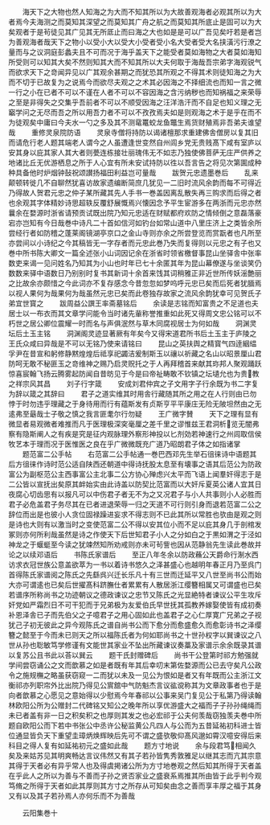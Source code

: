 <!-- { "loadSidebar": true } -->
　　海天下之大物也然人知海之为大而不知其所以为大故善观海者必观其所以为大者焉今夫海测之而莫知其深望之而莫知其广舟之航之而莫知其所底止是固可以为大矣观者于是茍徒见其广见其无所厎止而曰海之大也如是是可以广吾见矣吁若是者岂为善观海者哉天下之物小以受小大以受大小受者受小名大受者受大名挟潢污行潦之量而与之议洞庭彭蠡夫且不可而况于海乎盖天下之能受者莫如海物之大者莫如海知所受则可以知其大矣不然则知其大而不知其所以大夫何取于海哉吾宗弟字海观锐气而欲求天下之竒闻异见以广其观余甚期之而犹恐其所观之不得其术则徒知海之为大而不切于已故复为之说焉今而欲尽夫观之之术其必因海之不择细流也而知一言之微一行之小在已者不可以不谨在人者不可以不容因海之含污纳秽也而知祸福之来荣辱之至是非得失之交集乎吾前者不可以不顺受因海之汪洋浩汗而不自足也知义理之无竆学问之无尽而吾之所以用吾力者不可以不孜孜焉夫如是则观海之术于是乎在而不为徒观矣中庸曰今夫水一勺之多及其不测鼋鼍蛟龙鱼鼈生焉货财殖焉非吾弟夫谁望哉
　　重修灵泉院防语
　　灵泉寺僧将持防以谒诸檀那求重建佛舎僧房以复其旧而请危行老人题其端老人谓今之人虽遭逢世变然自州闾乡党无贵贱髙下咸有室庐以安其身以庇其家人其大者则甍连栋接壮丽瑰伟无不如志乃独使佛菩萨无庄严供养之地诸比丘无优游栖息之所于人心宜有所未安试持防以徃以吾言告之将见次第圎成种种具备他时炉烟钟鼔祝颂讃扬福田利益岂可量哉
　　跋贺元忠遗墨巻后
　　乱来颠顿转徙几不自聊然犹喜访故家遗编断简庶几犹见一二旧时流风余韵而每不可得近乃得故人贺君元忠之仲子某所藏其先人手书一巻盖因离乱散失再三购求而后得之者也余观其字体精妙诗思超轶反覆舒展慨焉兴懐因念予平生宦游多在两浙而元忠亦然曩余在婺源时浙省请预贡试既出院乃知元忠适在财赋都府欢防之情倾倒之意磊落豪宕亦岂知有今日哉巻中诗凡二十首如信河如钓台如常山道中八里庄济上之类皆余所尝经行者如防稽之蓬莱阁镜湖亭京口之金山寺则亦余之所尝登览而赏翫者也凡所至亦尝间以小诗纪之今其稿皆无一字存者而元忠此巻乃失而复得则以元忠之有子也又巻中所书陈大卿文一篇全述张小山词因记余在浙省时领省檄督事昆山坐驿舎中张率数吏来谒一见问姓名乃知其为小山也时年已七十余匿其年为昆山幕僚遂与坐谈笑仍数数来驿中语数日乃别别时复书其新词十余首来饯其词稍雅正非近世所传妖滛艶丽之比故余亦颇惜之今此词亦不复存感念今昔忽忽如梦呜呼元忠已矣而后死者犹腼焉以视人果何为哉果何为哉虽然元忠已矣而此卷独存故家之流风余韵犹幸可见贺氏子弟宜世寳之
　　跋周益公譔王率斋墓铭后
　　余读是志铭而知富贵之不足道也夫居士以一布衣而其文章学问能令当时诸先軰称誉推重如此死又得周文忠公铭可以不朽世之居公卿位震耀一时而名与声俱泯然与草木同腐视居士为何如哉
　　洞渊灵坛后土玉主铭
　　洞渊阁灵迹显著厥有年矣今又得宋道君所书后土玉主于庐陵之王氏众咸曰异哉是不可以无铭乃使来请铭曰
　　昆山之英扶舆之精寳气四逹絪緼孚尹在昔宣和躬修静黙煌煌后祗享祀蠲洁爰制斯玉以禳以祈藏之名山以昭景厘山君防呵无敢不秘匪玉之竒维神之赐乃启灵贶托之于人再拜稽首来献其珎邦人聚观踊跃惊喜宸翰飞扬云腾雾起防闻自昔昉见于今是曰帝祉畴敢不钦镇之坛壝允也为贵教之祥宗风其昌
　　刘子行字箴
　　安成刘君仲宾之子文用字子行余既为书二字复为辞以箴之其辞曰
　　君子之道实维其时用舎行藏随其所之用之在人行则由已勿悖于时勿违乎理藏之于身待用而行有蕴斯发有贞斯亨平平康庄无险无陂坦然由之无逺弗至朂哉士子敬之慎之我言匪耄尔行勿疑
　　王广微字賛
　　天下之理有显有微显者易观微者难推而凡于医理极深穾毫厘之差千里之谬惟兹王君洞析览无闇弗察有隐斯阐人之有疾是究是征内观脉理外察形神投以匕剂効若神速行之州闾取信侯牧艺本于理而况于医惟医之良在乎广微微既充广道乃昭朗君子体之如指诸掌
　　题范富二公手帖
　　右范富二公手帖通一巻巴西邓先生举石徂徕诗中语题其后方徂徕作诗时范公适自陕西还朝道中得诗抚股太息至有壊事之语其后范公为防政富公为副枢范公主西事富公主北事二公方协心殚虑兴太平而飞语上闻羣奸得志于是二公皆以宣抚出矣原其衅始实由此诗盖以防契比范富而以大奸斥夏英公诸人宜其日夜腐心切齿思有以报凡可以中伤君子者无不为之又况君子与小人共事则小人必胜而君子必危盖君子务尽其在已者进退荣辱一归之天道不可行则引身而退若范富二公之辞位而出是也彼小人贪位固禄躁进妄求不得志则不已此其所以常胜也欤由是观之则是诗也大则有以激当时之变使范富二公不得以安其位小而不足以庇其身几于剖棺发冢则亦何所利哉虽然是诗之作使天下后世知君子小人之分如白之于黒如渭之于泾如神龙之于蝘蜓至今读之犹竦然知所劝戒则亦未可茍訾也因从范静翁先生读此巻故并论之以续邓语后
　　书陈氏家谱后
　　至正八年冬余以防政蘓公天爵命行淛水西访求衣冠世族公意盖欲萃为一书以着诗书悠久之泽甚盛心也越明年春正月乃至呉门首得陈氏家谱阅之陈氏之先繇呉兴迁长乐凡十有三世而迁延平又八世至尚书公而始大亦可谓逺也已矣后世擢髙科跻膴仕者累累有人散居浙江缨簪相属又可谓盛也已矣若谱序所称尚书之功迹朝议之德政谏议之忠节又陈氏之光显絶特者谏议公平生攻斥奸党如严霜烈日不可干犯而于兄弟极为友爱伯氏早世抚其孤教养嫁娶使皆有成初奏补恩泽舎已子而先伯父之子噫君子之用心固如此也盖君子之心仁厚寛广兄弟之子视犹己子初无彼此之异今观陈氏之谱自尚书公而下愈分而愈盛愈久而愈彰诗书之泽缨簪之懿至于今而未已则天之所以福陈氏者为何如耶尚书之十世孙权字以巽谏议之八世从孙也聡敏笃学修谨有文能世其家业不坠出所藏谏议奏藁及家谱示余余既录其谱以复苏公且书此以荅以巽云
　　题干氏封赠碑后
　　尚书干公登第时祁方勉强就学间尝窃诵公之文而歆慕之如是者既有年其后幸叨末第佐婺源而公已去守矣凡公政令之施规橅之略虽获窃窥一二而犹以未及一见公为恨如是者又有年既而公主浙江文衡祁亦列职帘外比出院乃得见公賔舘中气防魁杰言议谹谠称其为文章政事者也于是向者歆慕之心愿见之意始得以少慰焉今年春祁以公事来吴门复见公于私第乃得读翰林欧阳公所为公赠封二代碑铭又知公之晚年所以享优游盛大之福而子子孙孙绳绳而未已者盖有非一日之积矣积之也厚则其发之也必宏祁于公夫何羡哉窃独羡夫巻中所题自欧阳公而下若中书张公中丞许公秘监黄公凡四人与公而为五昔延祐初科进士皆位通显皆负天下重望圭璋炳焕辉映后先可不谓之盛欤敬仰髙风邈如霄汉噫安得后来科目之得人复有如延祐初元之盛如此哉
　　题方寸地说
　　余与段君笃相闻久矣及来姑苏见其明爽畅达言议伟然又有其子若孙皆隽秀敦雅足以继其志而亢其宗意其得于天者必有异乎常人也及得虞掲诸公所为方寸地巻观之然后知其所得于天者盖在乎此人之所以为善与不善而子孙之贤否家业之盛衰系焉推其所由皆于此乎判今观笃脩之所得于天者如此其厚则其方寸之所存从可知矣由念之善而享丰厚之福于其身又有以及其子若孙焉人亦何乐而不为善哉





　　云阳集巻十
